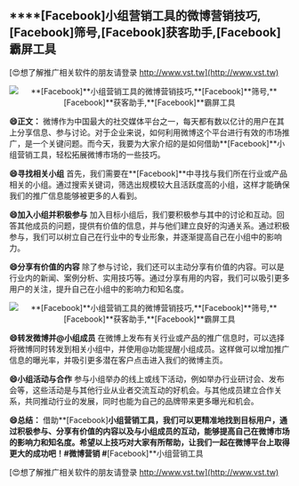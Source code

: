 ## ****[Facebook]**小组营销工具的微博营销技巧,**[Facebook]**筛号,**[Facebook]**获客助手,**[Facebook]**霸屏工具**

[😍想了解推广相关软件的朋友请登录 http://www.vst.tw](http://www.vst.tw)

 <center><img src="https://vst.tw/MP4/tuiguang/png/4.png" alt="**[Facebook]**小组营销工具的微博营销技巧,**[Facebook]**筛号,**[Facebook]**获客助手,**[Facebook]**霸屏工具"></center>

**😄正文：**
微博作为中国最大的社交媒体平台之一，每天都有数以亿计的用户在其上分享信息、参与讨论。对于企业来说，如何利用微博这个平台进行有效的市场推广，是一个关键问题。而今天，我要为大家介绍的是如何借助**[Facebook]**小组营销工具，轻松拓展微博市场的一些技巧。

**😄寻找相关小组**
首先，我们需要在**[Facebook]**中寻找与我们所在行业或产品相关的小组。通过搜索关键词，筛选出规模较大且活跃度高的小组，这样才能确保我们的推广信息能够被更多的人看到。

**😄加入小组并积极参与**
加入目标小组后，我们要积极参与其中的讨论和互动。回答其他成员的问题，提供有价值的信息，并与他们建立良好的沟通关系。通过积极参与，我们可以树立自己在行业中的专业形象，并逐渐提高自己在小组中的影响力。

**😄分享有价值的内容**
除了参与讨论，我们还可以主动分享有价值的内容。可以是行业内的新闻、案例分析、实用技巧等。通过分享有用的内容，我们可以吸引更多用户的关注，提升自己在小组中的影响力和知名度。

 <center><img src="https://vst.tw/MP4/tuiguang/png/0.png" alt="**[Facebook]**小组营销工具的微博营销技巧,**[Facebook]**筛号,**[Facebook]**获客助手,**[Facebook]**霸屏工具"></center>

**😄转发微博并@小组成员**
在微博上发布有关行业或产品的推广信息时，可以选择将微博同时转发到相关小组中，并使用@功能提醒小组成员。这样做可以增加推广信息的曝光率，并吸引更多潜在客户点击进入我们的微博主页。

**😄小组活动与合作**
参与小组举办的线上或线下活动，例如举办行业研讨会、发布会等，这些活动是与其他行业从业者交流互动的好机会。与其他成员建立合作关系，共同推动行业的发展，同时也能为自己的品牌带来更多曝光和机会。

**😄总结：**
借助**[Facebook]**小组营销工具，我们可以更精准地找到目标用户，通过积极参与、分享有价值的内容以及与小组成员的互动，能够提高自己在微博市场的影响力和知名度。希望以上技巧对大家有所帮助，让我们一起在微博平台上取得更大的成功吧！#微博营销 #**[Facebook]**小组营销工具

[😍想了解推广相关软件的朋友请登录 http://www.vst.tw](http://www.vst.tw)



